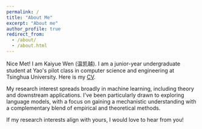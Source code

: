 ```yaml
---
permalink: /
title: "About Me"
excerpt: "About me"
author_profile: true
redirect_from: 
  - /about/
  - /about.html
---
```

Nice Met! I am Kaiyue Wen (温凯越). I am a junior-year undergraduate student at Yao's pilot class in computer science and engineering at Tsinghua University. Here is my [CV](https://github.com/WhenWen/WhenWen.github.io/blob/master/files/CVofKaiyueWen.pdf).

My research interest spreads broadly in machine learning, including theory and downstream applications. I've been particularly drawn to exploring language models, with a focus on gaining a mechanistic understanding with a complementary blend of empirical and theoretical methods.

If my research interests align with yours, I would love to hear from you!
